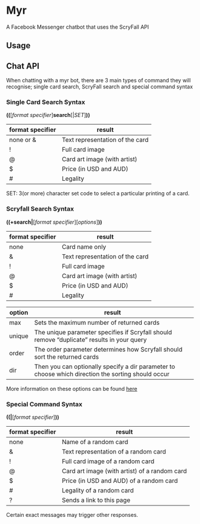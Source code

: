 # Myr
A Facebook Messenger chatbot that uses the ScryFall API

## Usage

## Chat API
When chatting with a myr bot, there are 3 main types of command they will recognise; single card search, ScryFall search and special command syntax


### Single Card Search Syntax
__((__[_format specifier_]__search__[|_SET_]__))__

|format specifier  |result   |  
|----|----|
|none or &| Text representation of the card|
|!| Full card image|
|@| Card art image (with artist)|
|$| Price (in USD and AUD)|
|#| Legality|

SET: 3(or more) character set code to select a particular printing of a card.

### Scryfall Search Syntax
__((+search|__[_format specifier_][_options_]__))__

|format specifier  |result   |  
|----|----|
|none| Card name only|
|&| Text representation of the card|
|!| Full card image|
|@| Card art image (with artist)|
|$| Price (in USD and AUD)|
|#| Legality|


|option|result|
|----|----|
|max|Sets the maximum number of returned cards|
|unique|The unique parameter specifies if Scryfall should remove “duplicate” results in your query|
|order|The order parameter determines how Scryfall should sort the returned cards|
|dir|Then you can optionally specify a dir parameter to choose which direction the sorting should occur|
More information on these options can be found [here](https://scryfall.com/docs/api/cards/search)

### Special Command Syntax
__((|__[_format specifier_]__))__

|format specifier  |result   |  
|----|----|
|none| Name of a random card|
|&| Text representation of a random card|
|!| Full card image of a random card|
|@| Card art image (with artist) of a random card|
|$| Price (in USD and AUD) of a random card|
|#| Legality of a random card|
|?| Sends a link to this page|

Certain exact messages may trigger other responses.
